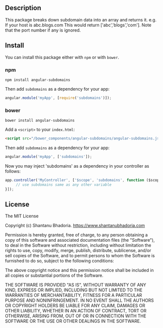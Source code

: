 ## Description

This package breaks down subdomain data into an array and returns it.
e.g. If your host is abc.blogs.com This would return ['abc','blogs','com']. Note that the port number if any is ignored.

## Install

You can install this package either with `npm` or with `bower`.

### npm

```shell
npm install angular-subdomains
```

Then add `subdomains` as a dependency for your app:

```javascript
angular.module('myApp', [require('subdomains')]);
```

### bower

```shell
bower install angular-subdomains
```

Add a `<script>` to your `index.html`:

```html
<script src="/bower_components/angular-subdomains/angular-subdomains.js"></script>
```

Then add `subdomains` as a dependency for your app:

```javascript
angular.module('myApp', ['subdomains']);
```

Now you may inject 'subdomains' as a dependency in your controller as follows:

```javascript
app.controller('MyController', ['$scope', 'subdomains', function ($scope, subdomains) {
     // use subdomains same as any other variable
}]);
```

## License
The MIT License

Copyright (c) Shantanu Bhadoria. https://www.shantanubhadoria.com

Permission is hereby granted, free of charge, to any person obtaining a copy
of this software and associated documentation files (the "Software"), to deal
in the Software without restriction, including without limitation the rights
to use, copy, modify, merge, publish, distribute, sublicense, and/or sell
copies of the Software, and to permit persons to whom the Software is
furnished to do so, subject to the following conditions:

The above copyright notice and this permission notice shall be included in
all copies or substantial portions of the Software.

THE SOFTWARE IS PROVIDED "AS IS", WITHOUT WARRANTY OF ANY KIND, EXPRESS OR
IMPLIED, INCLUDING BUT NOT LIMITED TO THE WARRANTIES OF MERCHANTABILITY,
FITNESS FOR A PARTICULAR PURPOSE AND NONINFRINGEMENT. IN NO EVENT SHALL THE
AUTHORS OR COPYRIGHT HOLDERS BE LIABLE FOR ANY CLAIM, DAMAGES OR OTHER
LIABILITY, WHETHER IN AN ACTION OF CONTRACT, TORT OR OTHERWISE, ARISING FROM,
OUT OF OR IN CONNECTION WITH THE SOFTWARE OR THE USE OR OTHER DEALINGS IN
THE SOFTWARE.
